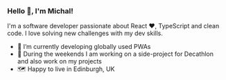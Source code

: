 ### Hello 👋, I'm Michal!

I'm a software developer passionate about React ❤️, TypeScript and clean code. I love solving new challenges with my dev skills.

- 🔭 I’m currently developing globally used PWAs
- 🌱 During the weekends I am working on a side-project for Decathlon and also work on my projects
- 🗺️ Happy to live in Edinburgh, UK

